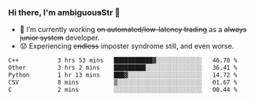 ### Hi there, I'm ambiguou~~s~~Str 👋

<!--
**ambiguoustexture/ambiguoustexture** is a ✨ _special_ ✨ repository because its `README.md` (this file) appears on your GitHub profile.

Here are some ideas to get you started:
-->
- 🔭 I’m currently working ~~on automated/low-latency trading~~ as a ~~always junior system~~ developer.
- :worried: Experiencing ~~endless~~ imposter syndrome still, and even worse.

<!--START_SECTION:waka-->

```txt
C++           3 hrs 53 mins   ███████████▓░░░░░░░░░░░░░   46.70 %
Other         3 hrs 2 mins    █████████░░░░░░░░░░░░░░░░   36.41 %
Python        1 hr 13 mins    ███▓░░░░░░░░░░░░░░░░░░░░░   14.72 %
CSV           8 mins          ▒░░░░░░░░░░░░░░░░░░░░░░░░   01.67 %
C             2 mins          ░░░░░░░░░░░░░░░░░░░░░░░░░   00.44 %
```

<!--END_SECTION:waka-->
